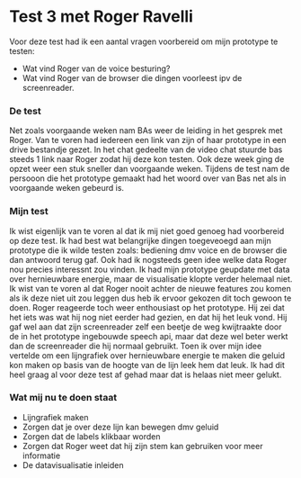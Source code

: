 # Test 3 met Roger Ravelli

Voor deze test had ik een aantal vragen voorbereid om mijn prototype te testen:

* Wat vind Roger van de voice besturing?
* Wat vind Roger van de browser die dingen voorleest ipv de screenreader.

### De test

Net zoals voorgaande weken nam BAs weer de leiding in het gesprek met Roger. Van te voren had iedereen een link van zijn of haar prototype in een drive bestandje gezet. In het chat gedeelte van de video chat stuurde bas steeds 1 link naar Roger zodat hij deze kon testen. Ook deze week ging de opzet weer een stuk sneller dan voorgaande weken. Tijdens de test nam de persooon die het prototype gemaakt had het woord over van Bas net als in voorgaande weken gebeurd is.


### Mijn test

Ik wist eigenlijk van te voren al dat ik mij niet goed genoeg had voorbereid op deze test. Ik had best wat belangrijke dingen toegeveoegd aan mijn prototype die ik wilde testen zoals: bediening dmv voice en de browser die dan antwoord terug gaf. Ook had ik nogsteeds geen idee welke data Roger nou precies interessnt zou vinden. Ik had mijn prototype geupdate met data over hernieuwbare energie, maar de visualisatie klopte verder helemaal niet. Ik wist van te voren al dat Roger nooit achter de nieuwe features zou komen als ik deze niet uit zou leggen dus heb ik ervoor gekozen dit toch gewoon te doen. Roger reageerde toch weer enthousiast op het prototype. Hij zei dat het iets was wat hij nog niet eerder had gezien, en dat hij het leuk vond. Hij gaf wel aan dat zijn screenreader zelf een beetje de weg kwijtraakte door de in het prototype ingebouwde speech api, maar dat deze wel beter werkt dan de screenreader die hij normaal gebruikt. Toen ik over mijn idee vertelde om een lijngrafiek over hernieuwbare energie te maken die geluid kon maken op basis van de hoogte van de lijn leek hem dat leuk. Ik had dit heel graag al voor deze test af gehad maar dat is helaas niet meer gelukt.

### Wat mij nu te doen staat

* Lijngrafiek maken
* Zorgen dat je over deze lijn kan bewegen dmv geluid
* Zorgen dat de labels klikbaar worden
* Zorgen dat Roger weet dat hij zijn stem kan gebruiken voor meer informatie
* De datavisualisatie inleiden